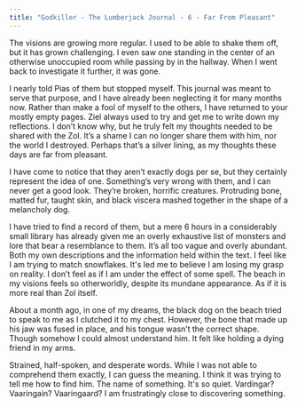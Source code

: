 ```yaml
---
title: "Godkiller - The Lumberjack Journal - 6 - Far From Pleasant"
---
```

The visions are growing more regular. I used to be able to shake them off, but it has grown challenging. I even saw one standing in the center of an otherwise unoccupied room while passing by in the hallway. When I went back to investigate it further, it was gone. 

I nearly told Pias of them but stopped myself. This journal was meant to serve that purpose, and I have already been neglecting it for many months now. Rather than make a fool of myself to the others, I have returned to your mostly empty pages. Ziel always used to try and get me to write down my reflections. I don’t know why, but he truly felt my thoughts needed to be shared with the Zol. It’s a shame I can no longer share them with him, nor the world I destroyed. Perhaps that’s a silver lining, as my thoughts these days are far from pleasant.

I have come to notice that they aren’t exactly dogs per se, but they certainly represent the idea of one. Something’s very wrong with them, and I can never get a good look. They’re broken, horrific creatures. Protruding bone, matted fur, taught skin, and black viscera mashed together in the shape of a melancholy dog. 

I have tried to find a record of them, but a mere 6 hours in a considerably small library has already given me an overly exhaustive list of monsters and lore that bear a resemblance to them. It’s all too vague and overly abundant. Both my own descriptions and the information held within the text. I feel like I am trying to match snowflakes. It's led me to believe I am losing my grasp on reality. I don’t feel as if I am under the effect of some spell. The beach in my visions feels so otherworldly, despite its mundane appearance. As if it is more real than Zol itself.

About a month ago, in one of my dreams, the black dog on the beach tried to speak to me as I clutched it to my chest. However, the bone that made up his jaw was fused in place, and his tongue wasn’t the correct shape. Though somehow I could almost understand him. It felt like holding a dying friend in my arms. 

Strained, half-spoken, and desperate words. While I was not able to comprehend them exactly, I can guess the meaning. I think it was trying to tell me how to find him. The name of something. It's so quiet. Vardingar? Vaaringain? Vaaringaard? I am frustratingly close to discovering something.